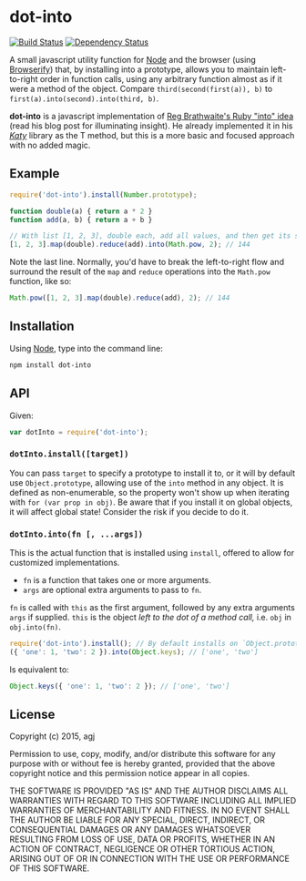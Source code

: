 
dot-into
========

[![Build Status](https://travis-ci.org/agj/dot-into.svg?branch=master)](https://travis-ci.org/agj/dot-into)
[![Dependency Status](https://david-dm.org/agj/dot-into.svg)](https://david-dm.org/agj/dot-into)

A small javascript utility function for [Node][node] and the browser (using [Browserify][browserify]) that, by installing into a prototype, allows you to maintain left-to-right order in function calls, using any arbitrary function almost as if it were a method of the object. Compare `third(second(first(a)), b)` to `first(a).into(second).into(third, b)`.

**dot-into** is a javascript implementation of [Reg Brathwaite's Ruby "into" idea][1] (read his blog post for illuminating insight). He already implemented it in his [_Katy_][2] library as the T method, but this is a more basic and focused approach with no added magic.

[node]: https://nodejs.org/
[browserify]: http://browserify.org/
[1]: http://weblog.raganwald.com/2008/01/no-detail-too-small.html
[2]: https://github.com/raganwald/Katy


## Example

```js
require('dot-into').install(Number.prototype);

function double(a) { return a * 2 }
function add(a, b) { return a + b }

// With list [1, 2, 3], double each, add all values, and then get its second power.
[1, 2, 3].map(double).reduce(add).into(Math.pow, 2); // 144
```

Note the last line. Normally, you'd have to break the left-to-right flow and surround the result of the `map` and `reduce` operations into the `Math.pow` function, like so:

```js
Math.pow([1, 2, 3].map(double).reduce(add), 2); // 144
```


## Installation

Using [Node][node], type into the command line:

```sh
npm install dot-into
```


## API

Given:

```js
var dotInto = require('dot-into');
```

### `dotInto.install([target])`

You can pass `target` to specify a prototype to install it to, or it will by default use `Object.prototype`, allowing use of the `into` method in any object. It is defined as non-enumerable, so the property won't show up when iterating with `for (var prop in obj)`. Be aware that if you install it on global objects, it will affect global state! Consider the risk if you decide to do it.

### `dotInto.into(fn [, ...args])`

This is the actual function that is installed using `install`, offered to allow for customized implementations.

* `fn` is a function that takes one or more arguments.
* `args` are optional extra arguments to pass to `fn`.

`fn` is called with `this` as the first argument, followed by any extra arguments `args` if supplied. `this` is the object _left to the dot of a method call,_ i.e. `obj` in `obj.into(fn)`.

```js
require('dot-into').install(); // By default installs on `Object.prototype`, affecting all objects.
({ 'one': 1, 'two': 2 }).into(Object.keys); // ['one', 'two']
```

Is equivalent to:

```js
Object.keys({ 'one': 1, 'two': 2 }); // ['one', 'two']
```


## License

Copyright (c) 2015, agj

Permission to use, copy, modify, and/or distribute this software for any purpose with or without fee is hereby granted, provided that the above copyright notice and this permission notice appear in all copies.

THE SOFTWARE IS PROVIDED "AS IS" AND THE AUTHOR DISCLAIMS ALL WARRANTIES WITH REGARD TO THIS SOFTWARE INCLUDING ALL IMPLIED WARRANTIES OF MERCHANTABILITY AND FITNESS. IN NO EVENT SHALL THE AUTHOR BE LIABLE FOR ANY SPECIAL, DIRECT, INDIRECT, OR CONSEQUENTIAL DAMAGES OR ANY DAMAGES WHATSOEVER RESULTING FROM LOSS OF USE, DATA OR PROFITS, WHETHER IN AN ACTION OF CONTRACT, NEGLIGENCE OR OTHER TORTIOUS ACTION, ARISING OUT OF OR IN CONNECTION WITH THE USE OR PERFORMANCE OF THIS SOFTWARE.

